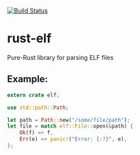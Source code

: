 [![Build Status](https://travis-ci.org/cole14/rust-elf.svg?branch=master)](https://travis-ci.org/cole14/rust-elf)

# rust-elf
Pure-Rust library for parsing ELF files

## Example:
```rust
extern crate elf;

use std::path::Path;

let path = Path::new("/some/file/path");
let file = match elf::File::open(&path) {
    Ok(f) => f,
    Err(e) => panic!("Error: {:?}", e),
};
```
